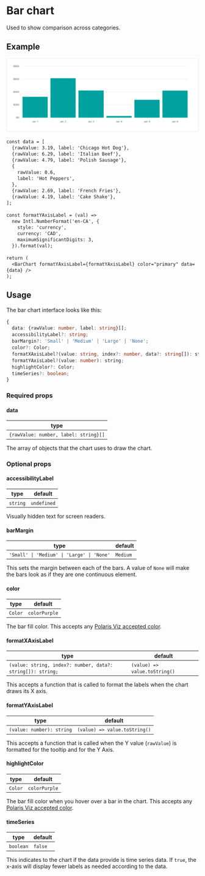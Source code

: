 # Bar chart

Used to show comparison across categories.

## Example

<img src="bar-chart.png" alt="Bar chart example image" />

```tsx
const data = [
  {rawValue: 3.19, label: 'Chicago Hot Dog'},
  {rawValue: 6.29, label: 'Italian Beef'},
  {rawValue: 4.79, label: 'Polish Sausage'},
  {
    rawValue: 0.6,
    label: 'Hot Peppers',
  },
  {rawValue: 2.69, label: 'French Fries'},
  {rawValue: 4.19, label: 'Cake Shake'},
];

const formatYAxisLabel = (val) =>
  new Intl.NumberFormat('en-CA', {
    style: 'currency',
    currency: 'CAD',
    maximumSignificantDigits: 3,
  }).format(val);

return (
  <BarChart formatYAxisLabel={formatYAxisLabel} color="primary" data={data} />
);
```

## Usage

The bar chart interface looks like this:

```typescript
{
  data: {rawValue: number, label: string}[];
  accessibilityLabel?: string;
  barMargin?: 'Small' | 'Medium' | 'Large' | 'None';
  color?: Color;
  formatXAxisLabel?(value: string, index?: number, data?: string[]): string;
  formatYAxisLabel?(value: number): string;
  highlightColor?: Color;
  timeSeries?: boolean;
}
```

### Required props

#### data

| type                                  |
| ------------------------------------- |
| `{rawValue: number, label: string}[]` |

The array of objects that the chart uses to draw the chart.

### Optional props

#### accessibilityLabel

| type     | default     |
| -------- | ----------- |
| `string` | `undefined` |

Visually hidden text for screen readers.

#### barMargin

| type                                       | default  |
| ------------------------------------------ | -------- |
| `'Small' \| 'Medium' \| 'Large' \| 'None'` | `Medium` |

This sets the margin between each of the bars. A value of `None` will make the bars look as if they are one continuous element.

#### color

| type    | default       |
| ------- | ------------- |
| `Color` | `colorPurple` |

The bar fill color. This accepts any [Polaris Viz accepted color](/documentation/Polaris-Viz-colors.md).

#### formatXAxisLabel

| type                                                        | default                       |
| ----------------------------------------------------------- | ----------------------------- |
| `(value: string, index?: number, data?: string[]): string;` | `(value) => value.toString()` |

This accepts a function that is called to format the labels when the chart draws its X axis.

#### formatYAxisLabel

| type                      | default                       |
| ------------------------- | ----------------------------- |
| `(value: number): string` | `(value) => value.toString()` |

This accepts a function that is called when the Y value (`rawValue`) is formatted for the tooltip and for the Y Axis.

#### highlightColor

| type    | default       |
| ------- | ------------- |
| `Color` | `colorPurple` |

The bar fill color when you hover over a bar in the chart. This accepts any [Polaris Viz accepted color](/documentation/Polaris-Viz-colors.md).

#### timeSeries

| type      | default |
| --------- | ------- |
| `boolean` | `false` |

This indicates to the chart if the data provide is time series data. If `true`, the x-axis will display fewer labels as needed according to the data.
